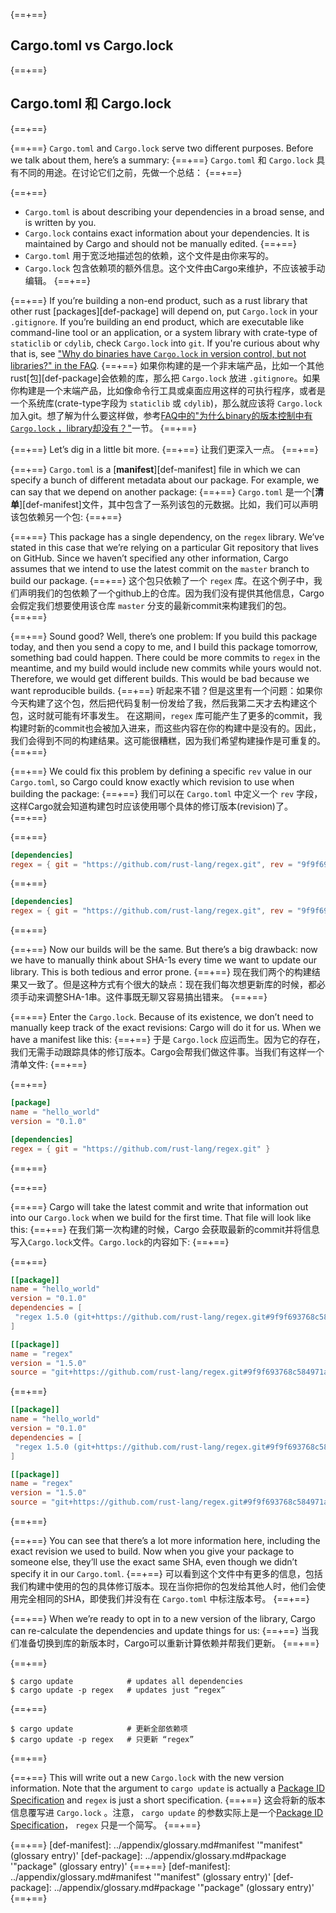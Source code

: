{==+==}
## Cargo.toml vs Cargo.lock
{==+==}
## Cargo.toml 和 Cargo.lock
{==+==}

{==+==}
`Cargo.toml` and `Cargo.lock` serve two different purposes. Before we talk
about them, here’s a summary:
{==+==}
`Cargo.toml` 和 `Cargo.lock` 具有不同的用途。在讨论它们之前，先做一个总结：
{==+==}

{==+==}
* `Cargo.toml` is about describing your dependencies in a broad sense, and is
  written by you.
* `Cargo.lock` contains exact information about your dependencies. It is
  maintained by Cargo and should not be manually edited.
{==+==}
* `Cargo.toml` 用于宽泛地描述包的依赖，这个文件是由你来写的。
* `Cargo.lock` 包含依赖项的额外信息。这个文件由Cargo来维护，不应该被手动编辑。
{==+==}

{==+==}
If you’re building a non-end product, such as a rust library that other rust
[packages][def-package] will depend on, put `Cargo.lock` in your
`.gitignore`. If you’re building an end product, which are executable like
command-line tool or an application, or a system library with crate-type of
`staticlib` or `cdylib`, check `Cargo.lock` into `git`. If you're curious
about why that is, see
["Why do binaries have `Cargo.lock` in version control, but not libraries?" in the
FAQ](../faq.md#why-do-binaries-have-cargolock-in-version-control-but-not-libraries).
{==+==}
如果你构建的是一个非末端产品，比如一个其他rust[包][def-package]会依赖的库，那么把 `Cargo.lock` 放进 `.gitignore`。如果你构建是一个末端产品，比如像命令行工具或桌面应用这样的可执行程序，或者是一个系统库(crate-type字段为 `staticlib` 或 `cdylib`)，那么就应该将 `Cargo.lock` 加入git。想了解为什么要这样做，参考[FAQ中的"为什么binary的版本控制中有 `Cargo.lock` ，library却没有？"](../faq.md#why-do-binaries-have-cargolock-in-version-control-but-not-libraries)一节。
{==+==}

{==+==}
Let’s dig in a little bit more.
{==+==}
让我们更深入一点。
{==+==}

{==+==}
`Cargo.toml` is a [**manifest**][def-manifest] file in which we can specify a
bunch of different metadata about our package. For example, we can say that we
depend on another package:
{==+==}
`Cargo.toml` 是一个[**清单**][def-manifest]文件，其中包含了一系列该包的元数据。比如，我们可以声明该包依赖另一个包:
{==+==}

{==+==}
This package has a single dependency, on the `regex` library. We’ve stated in
this case that we’re relying on a particular Git repository that lives on
GitHub. Since we haven’t specified any other information, Cargo assumes that
we intend to use the latest commit on the `master` branch to build our package.
{==+==}
这个包只依赖了一个 `regex` 库。在这个例子中，我们声明我们的包依赖了一个github上的仓库。因为我们没有提供其他信息，Cargo会假定我们想要使用该仓库 `master` 分支的最新commit来构建我们的包。
{==+==}

{==+==}
Sound good? Well, there’s one problem: If you build this package today, and
then you send a copy to me, and I build this package tomorrow, something bad
could happen. There could be more commits to `regex` in the meantime, and my
build would include new commits while yours would not. Therefore, we would
get different builds. This would be bad because we want reproducible builds.
{==+==}
听起来不错？但是这里有一个问题：如果你今天构建了这个包，然后把代码复制一份发给了我，然后我第二天才去构建这个包，这时就可能有坏事发生。 在这期间，`regex` 库可能产生了更多的commit，我构建时新的commit也会被加入进来，而这些内容在你的构建中是没有的。因此，我们会得到不同的构建结果。这可能很糟糕，因为我们希望构建操作是可重复的。
{==+==}

{==+==}
We could fix this problem by defining a specific `rev` value in our `Cargo.toml`,
so Cargo could know exactly which revision to use when building the package:
{==+==}
我们可以在 `Cargo.toml` 中定义一个 `rev` 字段，这样Cargo就会知道构建包时应该使用哪个具体的修订版本(revision)了。
{==+==}

{==+==}
```toml
[dependencies]
regex = { git = "https://github.com/rust-lang/regex.git", rev = "9f9f693" }
```
{==+==}
```toml
[dependencies]
regex = { git = "https://github.com/rust-lang/regex.git", rev = "9f9f693" }
```
{==+==}

{==+==}
Now our builds will be the same. But there’s a big drawback: now we have to
manually think about SHA-1s every time we want to update our library. This is
both tedious and error prone.
{==+==}
现在我们两个的构建结果又一致了。但是这种方式有个很大的缺点：现在我们每次想更新库的时候，都必须手动来调整SHA-1串。这件事既无聊又容易搞出错来。
{==+==}

{==+==}
Enter the `Cargo.lock`. Because of its existence, we don’t need to manually
keep track of the exact revisions: Cargo will do it for us. When we have a
manifest like this:
{==+==}
于是 `Cargo.lock` 应运而生。因为它的存在，我们无需手动跟踪具体的修订版本。Cargo会帮我们做这件事。当我们有这样一个清单文件:
{==+==}

{==+==}
```toml
[package]
name = "hello_world"
version = "0.1.0"

[dependencies]
regex = { git = "https://github.com/rust-lang/regex.git" }
```
{==+==}

{==+==}

{==+==}
Cargo will take the latest commit and write that information out into our
`Cargo.lock` when we build for the first time. That file will look like this:
{==+==}
在我们第一次构建的时候，Cargo 会获取最新的commit并将信息写入`Cargo.lock`文件。`Cargo.lock`的内容如下:
{==+==}

{==+==}
```toml
[[package]]
name = "hello_world"
version = "0.1.0"
dependencies = [
 "regex 1.5.0 (git+https://github.com/rust-lang/regex.git#9f9f693768c584971a4d53bc3c586c33ed3a6831)",
]

[[package]]
name = "regex"
version = "1.5.0"
source = "git+https://github.com/rust-lang/regex.git#9f9f693768c584971a4d53bc3c586c33ed3a6831"
```
{==+==}
```toml
[[package]]
name = "hello_world"
version = "0.1.0"
dependencies = [
 "regex 1.5.0 (git+https://github.com/rust-lang/regex.git#9f9f693768c584971a4d53bc3c586c33ed3a6831)",
]

[[package]]
name = "regex"
version = "1.5.0"
source = "git+https://github.com/rust-lang/regex.git#9f9f693768c584971a4d53bc3c586c33ed3a6831"
```
{==+==}

{==+==}
You can see that there’s a lot more information here, including the exact
revision we used to build. Now when you give your package to someone else,
they’ll use the exact same SHA, even though we didn’t specify it in our
`Cargo.toml`.
{==+==}
可以看到这个文件中有更多的信息，包括我们构建中使用的包的具体修订版本。现在当你把你的包发给其他人时，他们会使用完全相同的SHA，即使我们并没有在 `Cargo.toml` 中标注版本号。
{==+==}

{==+==}
When we’re ready to opt in to a new version of the library, Cargo can
re-calculate the dependencies and update things for us:
{==+==}
当我们准备切换到库的新版本时，Cargo可以重新计算依赖并帮我们更新。
{==+==}

{==+==}
```console
$ cargo update            # updates all dependencies
$ cargo update -p regex   # updates just “regex”
```
{==+==}
```console
$ cargo update            # 更新全部依赖项
$ cargo update -p regex   # 只更新 “regex”
```
{==+==}

{==+==}
This will write out a new `Cargo.lock` with the new version information. Note
that the argument to `cargo update` is actually a
[Package ID Specification](../reference/pkgid-spec.md) and `regex` is just a
short specification.
{==+==}
这会将新的版本信息覆写进 `Cargo.lock` 。注意， `cargo update` 的参数实际上是一个[Package ID Specification](../reference/pkgid-spec.md)， `regex` 只是一个简写。
{==+==}

{==+==}
[def-manifest]:  ../appendix/glossary.md#manifest  '"manifest" (glossary entry)'
[def-package]:   ../appendix/glossary.md#package   '"package" (glossary entry)'
{==+==}
[def-manifest]:  ../appendix/glossary.md#manifest  '"manifest" (glossary entry)'
[def-package]:   ../appendix/glossary.md#package   '"package" (glossary entry)'
{==+==}

